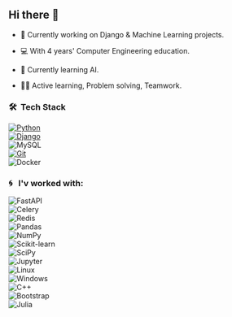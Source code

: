 
## Hi there :wave: 


- 🔭 Currently working on Django & Machine Learning projects.
- :computer: With 4 years' Computer Engineering education.
- 🌱 Currently learning AI. 

- :raising_hand_woman: Active learning, Problem solving, Teamwork.

<!--
**fatemepasandide/fatemepasandide** is a ✨ _special_ ✨ repository because its `README.md` (this file) appears on your GitHub profile.

Here are some ideas to get you started:

- 🔭 I’m currently working on ...
- 🌱 I’m currently learning ...
- 👯 I’m looking to collaborate on ...
- 🤔 I’m looking for help with ...
- 💬 Ask me about ...
- 📫 How to reach me: ...
- 😄 Pronouns: ...
- ⚡ Fun fact: ...
-->

### 🛠 &nbsp;Tech Stack
[![Python](https://img.shields.io/badge/-Python-25383e?style=flat&logo=python)](https://www.python.org/)\
[![Django](https://img.shields.io/badge/-Django-25383e?style=flat&logo=django&logoColor=092E20)](https://www.djangoproject.com/)\
![MySQL](https://img.shields.io/badge/-SQL-25383e?&logo=MySQL)\
[![Git](https://img.shields.io/badge/-Git-25383e?style=flat&logo=git)](https://git-scm.com/)\
![Docker](https://img.shields.io/badge/-Docker-25383e?style=flat&logo=docker)



### :cyclone:	&nbsp; I'v worked with:
![FastAPI](https://img.shields.io/badge/-FastAPI-25383e?style=flat&logo=FastAPI)\
![Celery](https://img.shields.io/badge/-Celery-25383e?style=flat&logo=Celery)\
![Redis](https://img.shields.io/badge/-Redis-25383e?style=flat&logo=Redis)\
![Pandas](https://img.shields.io/badge/-Pandas-25383e?style=flat&logo=Pandas)\
![NumPy](https://img.shields.io/badge/-NumPy-25383e?style=flat&logo=Numpy)\
![Scikit-learn](https://img.shields.io/badge/-Scikit--learn-25383e?style=flat&logo=Scikit-learn)\
![SciPy](https://img.shields.io/badge/-SciPy-25383e?style=flat&logo=SciPy)\
![Jupyter](https://img.shields.io/badge/-Jupyter-25383e?style=flat&logo=Jupyter)\
![Linux](https://img.shields.io/badge/-Linux-25383e?style=flat&logo=linux)\
![Windows](https://img.shields.io/badge/-Windows-25383e?style=flat&logo=Windows)\
![C++](https://img.shields.io/badge/-C++-25383e?&logo=c%2b%2b&logoColor=00599C)\
![Bootstrap](https://img.shields.io/badge/-Bootstrap-25383e?style=flat&logo=Bootstrap)\
![Julia](https://img.shields.io/badge/-Julia-25383e?style=flat&logo=Julia)
